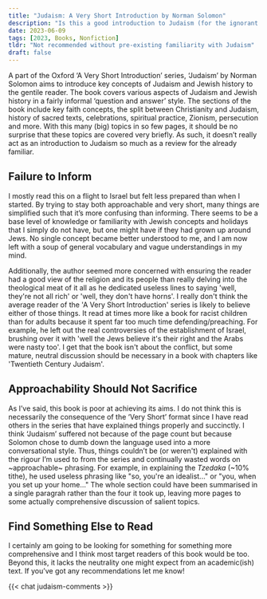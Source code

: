 ```yaml
---
title: "Judaism: A Very Short Introduction by Norman Solomon"
description: "Is this a good introduction to Judaism (for the ignorant gentile)? Read this review to find out."
date: 2023-06-09
tags: [2023, Books, Nonfiction]
tldr: "Not recommended without pre-existing familiarity with Judaism"
draft: false 
---
```


A part of the Oxford ‘A Very Short Introduction’ series, ‘Judaism’ by Norman Solomon aims to introduce key concepts of Judaism and Jewish history to the gentile reader. The book covers various aspects of Judaism and Jewish history in a fairly informal ‘question and answer’ style. The sections of the book include key faith concepts, the split between Christianity and Judaism, history of sacred texts, celebrations, spiritual practice, Zionism, persecution and more. With this many (big) topics in so few pages, it should be no surprise that these topics are covered very briefly. As such, it doesn’t really act as an introduction to Judaism so much as a review for the already familiar.

## Failure to Inform 
I mostly read this on a flight to Israel but felt less prepared than when I started. By trying to stay both approachable and very short, many things are simplified such that it’s more confusing than informing. There seems to be a base level of knowledge or familiarity with Jewish concepts and holidays that I simply do not have, but one might have if they had grown up around Jews. No single concept became better understood to me, and I am now left with a soup of general vocabulary and vague understandings in my mind. 

Additionally, the author seemed more concerned with ensuring the reader had a good view of the religion and its people than really delving into the theological meat of it all as he dedicated useless lines to saying 'well, they're not all rich' or 'well, they don't have horns'. I really don't think the average reader of the 'A Very Short Introduction' series is likely to believe either of those things. It read at times more like a book for racist children than for adults because it spent far too much time defending/preaching. For example, he left out the real controversies of the establishment of Israel, brushing over it with 'well the Jews believe it's their right and the Arabs were nasty too'. I get that the book isn't about the conflict, but some mature, neutral discussion should be necessary in a book with chapters like 'Twentieth Century Judaism'. 

## Approachability Should Not Sacrifice
As I’ve said, this book is poor at achieving its aims. I do not think this is necessarily the consequence of the ‘Very Short’ format since I have read others in the series that have explained things properly and succinctly. I think ‘Judaism’ suffered not because of the page count but because Solomon chose to dumb down the language used into a more conversational style. Thus, things couldn’t be (or weren't) explained with the rigour I’m used to from the series and continually wasted words on ~approachable~ phrasing. For example, in explaining the *Tzedaka* (~10% tithe), he used useless phrasing like "so, you're an idealist..." or "you, when you set up your home..." The whole section could have been summarised in a single paragrah rather than the four it took up, leaving more pages to some actually comprehensive discussion of salient topics.  

## Find Something Else to Read
I certainly am going to be looking for something for something more comprehensive and I think most target readers of this book would be too. Beyond this, it lacks the neutrality one might expect from an academic(ish) text. If you’ve got any recommendations let me know!

{{< chat judaism-comments >}}